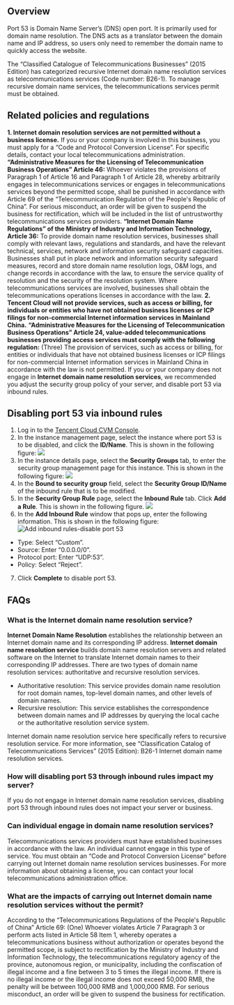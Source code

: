 ## Overview
Port 53 is Domain Name Server’s (DNS) open port. It is primarily used for domain name resolution. The DNS acts as a translator between the domain name and IP address, so users only need to remember the domain name to quickly access the website.

The “Classified Catalogue of Telecommunications Businesses” (2015 Edition) has categorized recursive Internet domain name resolution services as telecommunications services (Code number: B26-1). To manage recursive domain name services, the telecommunications services permit must be obtained.

## Related policies and regulations

**1. Internet domain resolution services are not permitted without a business license.**
If you or your company is involved in this business, you must apply for a “Code and Protocol Conversion License”. For specific details, contact your local telecommunications administration.
**“Administrative Measures for the Licensing of Telecommunication Business Operations” Article 46:** Whoever violates the provisions of Paragraph 1 of Article 16 and Paragraph 1 of Article 28, whereby arbitrarily engages in telecommunications services or engages in telecommunications services beyond the permitted scope, shall be punished in accordance with Article 69 of the “Telecommunication Regulation of the People's Republic of China”. For serious misconduct, an order will be given to suspend the business for rectification, which will be included in the list of untrustworthy telecommunications services providers.
**“Internet Domain Name Regulations” of the Ministry of Industry and Information Technology, Article 36:** To provide domain name resolution services, businesses shall comply with relevant laws, regulations and standards, and have the relevant technical, services, network and information security safeguard capacities. Businesses shall put in place network and information security safeguard measures, record and store domain name resolution logs, O&M logs, and change records in accordance with the law, to ensure the service quality of resolution and the security of the resolution system. Where telecommunications services are involved, businesses shall obtain the telecommunications operations licenses in accordance with the law.
**2. Tencent Cloud will not provide services, such as access or billing, for individuals or entities who have not obtained business licenses or ICP filings for non-commercial Internet information services in Mainland China.**
**“Administrative Measures for the Licensing of Telecommunication Business Operations” Article 24, value-added telecommunications businesses providing access services must comply with the following regulation:** (Three) The provision of services, such as access or billing, for entities or individuals that have not obtained business licenses or ICP filings for non-commercial Internet information services in Mainland China in accordance with the law is not permitted.
If you or your company does not engage in **Internet domain name resolution services**, we recommended you adjust the security group policy of your server, and disable port 53 via inbound rules.

## Disabling port 53 via inbound rules

1. Log in to the [Tencent Cloud CVM Console](https://console.cloud.tencent.com/cvm/index).
2. In the instance management page, select the instance where port 53 is to be disabled, and click the **ID/Name**. This is shown in the following figure:
![](https://main.qcloudimg.com/raw/186bd6ec5c69b12b3ea9645ff1dbb22b.png)
3. In the instance details page, select the **Security Groups** tab, to enter the security group management page for this instance. This is shown in the following figure:
![](https://main.qcloudimg.com/raw/7eb1b0b56520701fc8d28a14cfecd7f1.png)
4. In the **Bound to security group** field, select the **Security Group ID/Name** of the inbound rule that is to be modified.
5. In the **Security Group Rule** page, select the **Inbound Rule** tab. Click **Add a Rule**. This is shown in the following figure.
![](https://main.qcloudimg.com/raw/f1f7f9ce6d3e259e06542bf19d797022.png)
6. In the **Add Inbound Rule** window that pops up, enter the following information. This is shown in the following figure:
![Add inbound rules-disable port 53](https://main.qcloudimg.com/raw/f3890575ef22f31f67c0c6902f6df55a.png)
 - Type: Select “Custom”.
 - Source: Enter “0.0.0.0/0”.
 - Protocol port: Enter “UDP:53”.
 - Policy: Select “Reject”.
7. Click **Complete** to disable port 53.

## FAQs

### What is the Internet domain name resolution service?
**Internet Domain Name Resolution** establishes the relationship between an Internet domain name and its corresponding IP address.
**Internet domain name resolution service** builds domain name resolution servers and related software on the Internet to translate Internet domain names to their corresponding IP addresses. There are two types of domain name resolution services: authoritative and recursive resolution services.
- Authoritative resolution: This service provides domain name resolution for root domain names, top-level domain names, and other levels of domain names.
- Recursive resolution: This service establishes the correspondence between domain names and IP addresses by querying the local cache or the authoritative resolution service system.

Internet domain name resolution service here specifically refers to recursive resolution service. For more information, see “Classification Catalog of Telecommunications Services” (2015 Edition): B26-1 Internet domain name resolution services.

 
### How will disabling port 53 through inbound rules impact my server?
If you do not engage in Internet domain name resolution services, disabling port 53 through inbound rules does not impact your server or business.

### Can individual engage in domain name resolution services?
Telecommunications services providers must have established businesses in accordance with the law. An individual cannot engage in this type of service. You must obtain an “Code and Protocol Conversion License” before carrying out Internet domain name resolution services businesses. For more information about obtaining a license, you can contact your local telecommunications administration office.

### What are the impacts of carrying out Internet domain name resolution services without the permit?
According to the “Telecommunications Regulations of the People's Republic of China” Article 69: (One) Whoever violates Article 7 Paragraph 3 or perform acts listed in Article 58 Item 1, whereby operates a telecommunications business without authorization or operates beyond the permitted scope, is subject to rectification by the Ministry of Industry and Information Technology, the telecommunications regulatory agency of the province, autonomous region, or municipality, including the confiscation of illegal income and a fine between 3 to 5 times the illegal income. If there is no illegal income or the illegal income does not exceed 50,000 RMB, the penalty will be between 100,000 RMB and 1,000,000 RMB. For serious misconduct, an order will be given to suspend the business for rectification.
